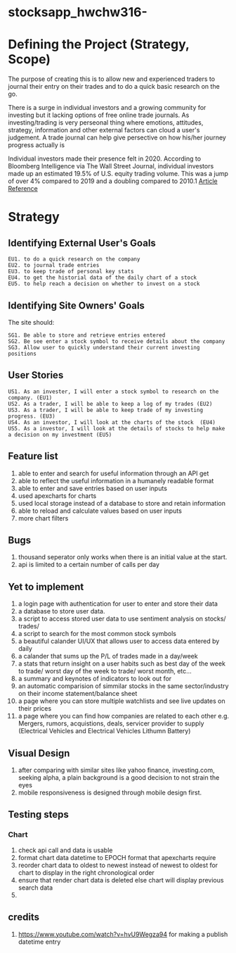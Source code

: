 # stocksapp_hwchw316-
# Defining the Project (Strategy, Scope)

The purpose of creating this is to allow new and experienced traders to journal their entry
on their trades and to do a quick basic research on the go. 

There is a surge in individual investors and a growing community for investing but it lacking options of free online trade journals.
As investing/trading is very perseonal thing where emotions, attitudes, strategy, information and other external factors can cloud a user's judgement.
A trade journal can help give persective on how his/her journey progress actually is

Individual investors made their presence felt in 2020. According to Bloomberg Intelligence
 via The Wall Street Journal, individual investors made up an estimated 19.5% of U.S. equity trading volume. 
 This was a jump of over 4% compared to 2019 and a doubling compared to 2010.1
[Article Reference](https://www.wsj.com/articles/individual-investor-boom-reshapes-u-s-stock-market-11598866200)


# Strategy
## Identifying External User's Goals

    EU1. to do a quick research on the company 
    EU2. to journal trade entries
    EU3. to keep trade of personal key stats 
    EU4. to get the historial data of the daily chart of a stock
    EU5. to help reach a decision on whether to invest on a stock


## Identifying Site Owners' Goals

The site should: 

    SG1. Be able to store and retrieve entries entered
    SG2. Be see enter a stock symbol to receive details about the company 
    SG3. Allow user to quickly understand their current investing positions

## User Stories

    US1. As an invester, I will enter a stock symbol to research on the company. (EU1)
    US2. As a trader, I will be able to keep a log of my trades (EU2)
    US3. As a trader, I will be able to keep trade of my investing progress. (EU3)
    US4. As an investor, I will look at the charts of the stock  (EU4)
    US5. As a investor, I will look at the details of stocks to help make a decision on my investment (EU5)


## Feature list
1. able to enter and search for useful information through an API get
2. able to reflect the useful information in a humanely readable format
3. able to enter and save entries based on user inputs
4. used apexcharts for charts
5. used local storage instead of a database to store and retain information
6. able to reload and calculate values based on user inputs
7. more chart filters

## Bugs
1. thousand seperator only works when there is an initial value at the start.
2. api is limited to a certain number of calls per day 

## Yet to implement
1. a login page with authentication for user to enter and store their data
2. a database to store user data.
3. a script to access stored user data to use sentiment analysis on stocks/ trades/ 
4. a script to search for the most common stock symbols
5. a beautiful calander UI/UX that allows user to access data entered by daily
6. a calander that sums up the P/L of trades made in a day/week
7. a stats that return insight on a user habits such as best day of the week to trade/ worst day of the week to trade/ worst month, etc...
8. a summary and keynotes of indicators to look out for
9. an automatic comparision of simmilar stocks in the same sector/industry on their income statement/balance sheet
10. a page where you can store multiple watchlists and see live updates on their prices
11. a page where you can find how companies are related to each other
e.g. Mergers, rumors, acquistions, deals, servicer provider to supply (Electrical Vehicles and Electrical Vehicles Lithumn Battery)


## Visual Design
1. after comparing with similar sites like yahoo finance, investing.com, seeking alpha, a plain background is a good decision to not strain the eyes
2. mobile responsiveness is designed through mobile design first.

## Testing steps
### Chart 
1. check api call and data is usable
2. format chart data datetime to EPOCH format that apexcharts require
3. reorder chart data to oldest to newest instead of newest to oldest for chart to display in the right chronological order
4. ensure that render chart data is deleted else chart will display previous search data
5. 


## credits
1. https://www.youtube.com/watch?v=hvU9Wegza94  for making a publish datetime entry
